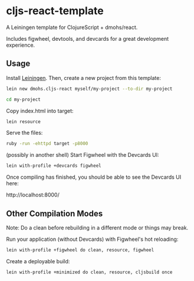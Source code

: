 # cljs-react-template

A Leiningen template for ClojureScript + dmohs/react.

Includes figwheel, devtools, and devcards for a great development experience.

## Usage

Install [Leiningen](http://leiningen.org/). Then, create a new project from this template:

```bash
lein new dmohs.cljs-react myself/my-project --to-dir my-project
```

```bash
cd my-project
```

Copy index.html into target:

```bash
lein resource
```

Serve the files:

```bash
ruby -run -ehttpd target -p8000
```

(possibly in another shell) Start Figwheel with the Devcards UI:

```bash
lein with-profile +devcards figwheel
```

Once compiling has finished, you should be able to see the Devcards UI here:

http://localhost:8000/

## Other Compilation Modes

Note: Do a clean before rebuilding in a different mode or things may break.

Run your application (without Devcards) with Figwheel's hot reloading:

```bash
lein with-profile +figwheel do clean, resource, figwheel
```

Create a deployable build:

```bash
lein with-profile +minimized do clean, resource, cljsbuild once
```
